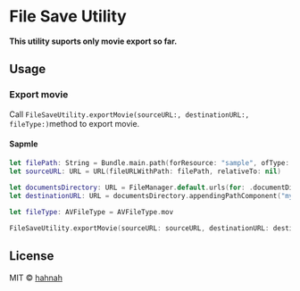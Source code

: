 # File Save Utility

**This utility suports only movie export so far.**

## Usage

### Export movie

Call `FileSaveUtility.exportMovie(sourceURL:, destinationURL:, fileType:)`method to export movie.

#### Sapmle

```swift
let filePath: String = Bundle.main.path(forResource: "sample", ofType: "mov")!
let sourceURL: URL = URL(fileURLWithPath: filePath, relativeTo: nil)
        
let documentsDirectory: URL = FileManager.default.urls(for: .documentDirectory, in: .userDomainMask)[0]
let destinationURL: URL = documentsDirectory.appendingPathComponent("myMovie.mov")

let fileType: AVFileType = AVFileType.mov

FileSaveUtility.exportMovie(sourceURL: sourceURL, destinationURL: destinationURL, fileType: fileType)
```

## License

MIT © [hahnah](https://superhahnah.com)